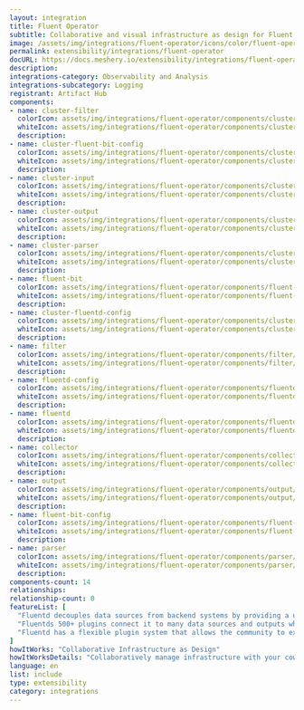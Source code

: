 ```yaml
---
layout: integration
title: Fluent Operator
subtitle: Collaborative and visual infrastructure as design for Fluent Operator
image: /assets/img/integrations/fluent-operator/icons/color/fluent-operator-color.svg
permalink: extensibility/integrations/fluent-operator
docURL: https://docs.meshery.io/extensibility/integrations/fluent-operator
description: 
integrations-category: Observability and Analysis
integrations-subcategory: Logging
registrant: Artifact Hub
components: 
- name: cluster-filter
  colorIcon: assets/img/integrations/fluent-operator/components/cluster-filter/icons/color/cluster-filter-color.svg
  whiteIcon: assets/img/integrations/fluent-operator/components/cluster-filter/icons/white/cluster-filter-white.svg
  description: 
- name: cluster-fluent-bit-config
  colorIcon: assets/img/integrations/fluent-operator/components/cluster-fluent-bit-config/icons/color/cluster-fluent-bit-config-color.svg
  whiteIcon: assets/img/integrations/fluent-operator/components/cluster-fluent-bit-config/icons/white/cluster-fluent-bit-config-white.svg
  description: 
- name: cluster-input
  colorIcon: assets/img/integrations/fluent-operator/components/cluster-input/icons/color/cluster-input-color.svg
  whiteIcon: assets/img/integrations/fluent-operator/components/cluster-input/icons/white/cluster-input-white.svg
  description: 
- name: cluster-output
  colorIcon: assets/img/integrations/fluent-operator/components/cluster-output/icons/color/cluster-output-color.svg
  whiteIcon: assets/img/integrations/fluent-operator/components/cluster-output/icons/white/cluster-output-white.svg
  description: 
- name: cluster-parser
  colorIcon: assets/img/integrations/fluent-operator/components/cluster-parser/icons/color/cluster-parser-color.svg
  whiteIcon: assets/img/integrations/fluent-operator/components/cluster-parser/icons/white/cluster-parser-white.svg
  description: 
- name: fluent-bit
  colorIcon: assets/img/integrations/fluent-operator/components/fluent-bit/icons/color/fluent-bit-color.svg
  whiteIcon: assets/img/integrations/fluent-operator/components/fluent-bit/icons/white/fluent-bit-white.svg
  description: 
- name: cluster-fluentd-config
  colorIcon: assets/img/integrations/fluent-operator/components/cluster-fluentd-config/icons/color/cluster-fluentd-config-color.svg
  whiteIcon: assets/img/integrations/fluent-operator/components/cluster-fluentd-config/icons/white/cluster-fluentd-config-white.svg
  description: 
- name: filter
  colorIcon: assets/img/integrations/fluent-operator/components/filter/icons/color/filter-color.svg
  whiteIcon: assets/img/integrations/fluent-operator/components/filter/icons/white/filter-white.svg
  description: 
- name: fluentd-config
  colorIcon: assets/img/integrations/fluent-operator/components/fluentd-config/icons/color/fluentd-config-color.svg
  whiteIcon: assets/img/integrations/fluent-operator/components/fluentd-config/icons/white/fluentd-config-white.svg
  description: 
- name: fluentd
  colorIcon: assets/img/integrations/fluent-operator/components/fluentd/icons/color/fluentd-color.svg
  whiteIcon: assets/img/integrations/fluent-operator/components/fluentd/icons/white/fluentd-white.svg
  description: 
- name: collector
  colorIcon: assets/img/integrations/fluent-operator/components/collector/icons/color/collector-color.svg
  whiteIcon: assets/img/integrations/fluent-operator/components/collector/icons/white/collector-white.svg
  description: 
- name: output
  colorIcon: assets/img/integrations/fluent-operator/components/output/icons/color/output-color.svg
  whiteIcon: assets/img/integrations/fluent-operator/components/output/icons/white/output-white.svg
  description: 
- name: fluent-bit-config
  colorIcon: assets/img/integrations/fluent-operator/components/fluent-bit-config/icons/color/fluent-bit-config-color.svg
  whiteIcon: assets/img/integrations/fluent-operator/components/fluent-bit-config/icons/white/fluent-bit-config-white.svg
  description: 
- name: parser
  colorIcon: assets/img/integrations/fluent-operator/components/parser/icons/color/parser-color.svg
  whiteIcon: assets/img/integrations/fluent-operator/components/parser/icons/white/parser-white.svg
  description: 
components-count: 14
relationships: 
relationship-count: 0
featureList: [
  "Fluentd decouples data sources from backend systems by providing a unified logging layer in between.",
  "Fluentds 500+ plugins connect it to many data sources and outputs while keeping its core simple.",
  "Fluentd has a flexible plugin system that allows the community to extend its functionality. "
]
howItWorks: "Collaborative Infrastructure as Design"
howItWorksDetails: "Collaboratively manage infrastructure with your coworkers synchronously sharing the same designs."
language: en
list: include
type: extensibility
category: integrations
---
```


